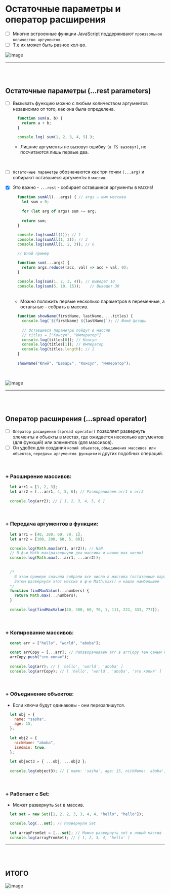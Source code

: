 # Остаточные параметры и оператор расширения

- [ ] Многие встроенные функции JavaScript поддерживают `произвольное количество аргументов`.
- [ ] Т.е их может быть разное кол-во.

![image](https://github.com/acidshotgun/learn-js-vanilla/assets/117285472/7d1e43d3-7a27-42e6-ad01-d3f4470d4c2e)

<hr>
<br>
<br>

<h2>Остаточные параметры (...rest parameters)</h2>

- [ ] Вызывать функцию можно с любым количеством аргументов независимо от того, как она была определена.

  ```javascript
    function sum(a, b) {
      return a + b;
    }
    
    console.log( sum(1, 2, 3, 4, 5) );
  ```
    + Лишние аргументы не вызовут ошибку `(в TS вызовут)`, но посчитаются лишь первые два.
     
<br>

- [ ] `Остаточные параметры` обозначаются как три точки `(...arg)` и собирают оставшиеся аргументы в `массив`.
- [x] Это важно - `...rest` - собирает оставшиеся аргументы в `МАССИВ`! 

  ```javascript
    function sumAll(...args) { // args — имя массива
      let sum = 0;
    
      for (let arg of args) sum += arg;
    
      return sum;
    }
    
    console.log(sumAll(1)); // 1
    console.log(sumAll(1, 2)); // 3
    console.log(sumAll(1, 2, 3)); // 6

    // Иной пример

    function sum(...args) {
      return args.reduce((acc, val) => acc + val, 0);
    }
    
    console.log(sum(1, 2, 3, 4)); // Выведет 10
    console.log(sum(5, 10, 15));    // Выведет 30
  ```

  <br>

  + Можно положить первые несколько параметров в переменные, а остальные – собрать в массив.
     
  ```javascript
    function showName(firstName, lastName, ...titles) {
      console.log(`${firstName} ${lastName}`); // Юлий Цезарь
    
      // Оставшиеся параметры пойдут в массив
      // titles = ["Консул", "Император"]
      console.log(titles[0]); // Консул
      console.log(titles[1]); // Император
      console.log(titles.length); // 2
    }
    
    showName("Юлий", "Цезарь", "Консул", "Император");
  ```

<br>

![image](https://github.com/acidshotgun/learn-js-vanilla/assets/117285472/a538a6b0-0eac-4b7f-a1e1-1fa341fe72c1)

<hr>
<br>
<br>

<h2>Оператор расширения (...spread operator)</h2>

- [ ] `Оператор расширения` `(spread operator)` позволяет развернуть элементы и объекты в местах, где ожидается несколько аргументов (для функций) или элементов (для массивов).
- [ ] Он удобен для создания `копий объектов`, `объединения массивов или объектов`, `передачи аргументов функциям` и других подобных операций.

<br>

  <h3>+ Расширение массивов:</h3>

  ```javascript
    let arr1 = [1, 2, 3];
    let arr2 = [...arr1, 4, 5, 6]; // Разворачиваем arr1 в arr2
    
    console.log(arr2); // [ 1, 2, 3, 4, 5, 6 ]
  ```

<br>

  <h3>+ Передача аргументов в функции:</h3>

  ```javascript
    let arr1 = [40, 300, 60, 70, 1];
    let arr2 = [100, 200, 60, 5, 80];

    console.log(Math.max(arr1, arr2)); // NaN
    // В ф-ю Math.max(развернули два массива и нашли max число)
    console.log(Math.max(...arr1, ...arr2));
    
    
    /*
      В этом примере сначала собрали все числа в массива (остаточные параметры)
      Затем развернули этот массив в ф-ю Math.max() и нашли намбольшее
    */
    function findMaxValue(...numbers) {
      return Math.max(...numbers);
    }
    
    console.log(findMaxValue(40, 300, 60, 70, 1, 111, 222, 333, 777));
  ```

<br>

  <h3>+ Копирование массивов:</h3>

  ```javascript
    const arr = ["hello", "world", "aboba"];

    const arrCopy = [...arr]; // Рапзворачиваем arr в arrCopy тем самым копируя.
    arrCopy.push("это копия");
    
    console.log(arr); // [ 'hello', 'world', 'aboba' ]
    console.log(arrCopy); // [ 'hello', 'world', 'aboba', 'это копия' ]
  ```

<br>

  <h3>+ Объединение объектов:</h3>

  + Если ключи будут одинаковы - они перезапишутся.

  ```javascript
    let obj = {
      name: "sasha",
      age: 15,
    };
    
    let obj2 = {
      nickName: "aboba",
      isAdmin: true,
    };
    
    let object3 = { ...obj, ...obj2 };
    
    console.log(object3); // { name: 'sasha', age: 15, nickName: 'aboba', isAdmin: true }
  ```

<br>

  <h3>+ Работает с Set:</h3>

  + Может развернуть `Set` в массив.

  ```javascript
    let set = new Set([1, 2, 2, 3, 3, 4, 4, "hello", "hello"]);

    console.log(...set); // Развернули Set
    
    let arrayFromSet = [...set]; // Можно развернуть set в новый массив
    console.log(arrayFromSet); // [ 1, 2, 3, 4, 'hello' ]
  ```

<hr>
<br>
<br>

<h2>ИТОГО</h2>

![image](https://github.com/acidshotgun/learn-js-vanilla/assets/117285472/b87d8c19-a708-4459-b0cf-b3302368e52b)
